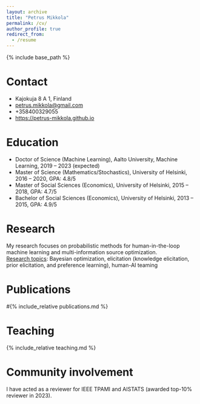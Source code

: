 ```yaml
---
layout: archive
title: "Petrus Mikkola"
permalink: /cv/
author_profile: true
redirect_from:
  - /resume
---
```


{% include base_path %}


Contact
======
* Kajokuja 8 A 1, Finland
* petrus.mikkola@gmail.com
* +358400329055
* https://petrus-mikkola.github.io

Education
======
* Doctor of Science (Machine Learning), Aalto University, Machine Learning, 2019 – 2023 (expected)
* Master of Science (Mathematics/Stochastics), University of Helsinki, 2016 – 2020, GPA: 4.8/5
* Master of Social Sciences (Economics), University of Helsinki, 2015 – 2018, GPA: 4.7/5
* Bachelor of Social Sciences (Economics), University of Helsinki, 2013 – 2015, GPA: 4.9/5

Research
======
My research focuses on probabilistic methods for human-in-the-loop machine learning and multi-information source optimization.<br> 
<u>Research topics</u>: Bayesian optimization, elicitation (knowledge elicitation, prior elicitation, and preference learning), human-AI teaming<br>

Publications
======
#{% include_relative publications.md %}
  
Teaching
======
{% include_relative teaching.md %}

Community involvement
======
I have acted as a reviewer for IEEE TPAMI and AISTATS (awarded top-10% reviewer in 2023).
  

